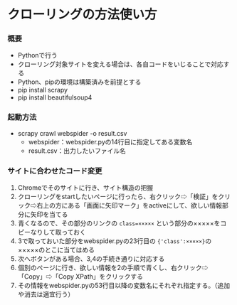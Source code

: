 # クローリングの方法使い方

### 概要
- Pythonで行う
- クローリング対象サイトを変える場合は、各自コードをいじることで対応する
- Python、pipの環境は構築済みを前提とする
- pip install scrapy
- pip install beautifulsoup4

### 起動方法
- scrapy crawl webspider -o result.csv
	- webspider：webspider.pyの14行目に指定してある変数名
	- result.csv：出力したいファイル名

### サイトに合わせたコード変更

1. Chromeでそのサイトに行き、サイト構造の把握
2. クローリングをstartしたいページに行ったら、右クリック⇨「検証」をクリック⇨右上の方にある「画面に矢印マーク」をactiveにして、欲しい情報部分に矢印を当てる
3. 青くなるので、その部分のリンクの `class=×××××` という部分の×××××をコピーなりして取っておく
4. 3で取っておいた部分をwebspider.pyの23行目の `{'class':×××××}`の×××××のとこに当てはめる
5. 次へボタンがある場合、3,4の手続き通りに対応する
6. 個別のページに行き、欲しい情報を2の手順で青くし、右クリック⇨「Copy」⇨「Copy XPath」をクリックする
7. その情報をwebspider.pyの53行目以降の変数名にそれぞれ指定する。（追加や消去は適宜行う）


